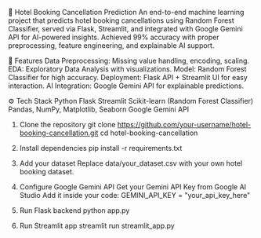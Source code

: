 🏨 Hotel Booking Cancellation Prediction
An end-to-end machine learning project that predicts hotel booking cancellations using Random Forest Classifier, served via Flask, Streamlit, and integrated with Google Gemini API for AI-powered insights.
Achieved 99% accuracy with proper preprocessing, feature engineering, and explainable AI support.

🚀 Features
Data Preprocessing: Missing value handling, encoding, scaling.
EDA: Exploratory Data Analysis with visualizations.
Model: Random Forest Classifier for high accuracy.
Deployment: Flask API + Streamlit UI for easy interaction.
AI Integration: Google Gemini API for explainable predictions.

⚙️ Tech Stack
Python
Flask
Streamlit
Scikit-learn (Random Forest Classifier)
Pandas, NumPy, Matplotlib, Seaborn
Google Gemini API

1. Clone the repository
git clone https://github.com/your-username/hotel-booking-cancellation.git
cd hotel-booking-cancellation

2. Install dependencies
pip install -r requirements.txt

3. Add your dataset
Replace data/your_dataset.csv with your own hotel booking dataset.

4. Configure Google Gemini API
Get your Gemini API Key from Google AI Studio
Add it inside your code:
GEMINI_API_KEY = "your_api_key_here"

5. Run Flask backend
python app.py

6. Run Streamlit app
streamlit run streamlit_app.py
